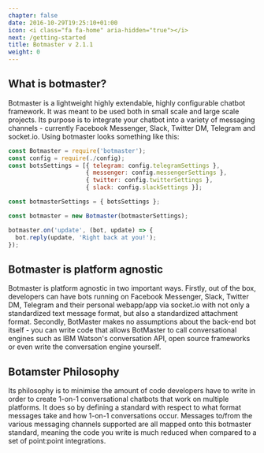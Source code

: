 ```yaml
---
chapter: false
date: 2016-10-29T19:25:10+01:00
icon: <i class="fa fa-home" aria-hidden="true"></i>
next: /getting-started
title: Botmaster v 2.1.1
weight: 0
---
```


## What is botmaster?

Botmaster is a lightweight highly extendable, highly configurable chatbot framework. It was meant to be used both in small scale and large scale projects. Its purpose is to integrate your chatbot into a variety of messaging channels - currently Facebook Messenger, Slack, Twitter DM, Telegram and socket.io. Using botmaster looks something like this:

```js
const Botmaster = require('botmaster');
const config = require(./config);
const botsSettings = [{ telegram: config.telegramSettings },
                      { messenger: config.messengerSettings },
                      { twitter: config.twitterSettings },
                      { slack: config.slackSettings }];

const botmasterSettings = { botsSettings };

const botmaster = new Botmaster(botmasterSettings);

botmaster.on('update', (bot, update) => {
  bot.reply(update, 'Right back at you!');
});
```

## Botmaster is platform agnostic

Botmaster is platform agnostic in two important ways. Firstly, out of the box, developers can have bots running on Facebook Messenger, Slack, Twitter DM, Telegram and their personal webapp/app via socket.io with not only a standardized text message format, but also a standardized attachment format. Secondly, BotMaster makes no assumptions about the back-end bot itself - you can write code that allows BotMaster to call conversational engines such as IBM Watson's conversation API, open source frameworks or even write the conversation engine yourself.

## Botamster Philosophy

Its philosophy is to minimise the amount of code developers have to write in order to create 1-on-1 conversational chatbots that work on multiple platforms. It does so by defining a standard with respect to what format messages take and how 1-on-1 conversations occur. Messages to/from the various messaging channels supported are all mapped onto this botmaster standard, meaning the code you write is much reduced when compared to a set of point:point integrations.
